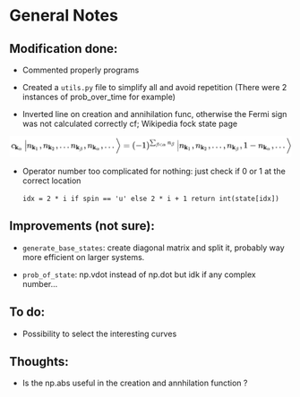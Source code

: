 # General Notes

## Modification done:

- Commented properly programs

- Created a `utils.py` file to simplify all and avoid repetition (There were 2 instances of prob_over_time for example)

- Inverted line on creation and annihilation func, otherwise the Fermi sign was not calculated correctly cf; Wikipedia fock state page

![alt text](image/image.png)

- Operator number too complicated for nothing: just check if 0 or 1 at the correct location

    `idx = 2 * i if spin == 'u' else 2 * i + 1
    return int(state[idx])`


## Improvements (not sure):

- `generate_base_states`: create diagonal matrix and split it, probably way more efficient on larger systems.

- `prob_of_state`: np.vdot instead of np.dot but idk if any complex number...

## To do:

- Possibility to select the interesting curves

## Thoughts:

- Is the np.abs useful in the creation and annhilation function ?
